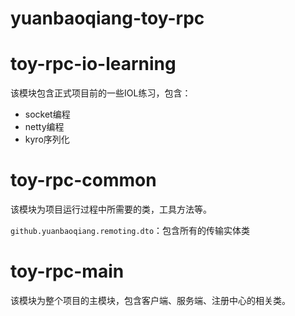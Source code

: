 # yuanbaoqiang-toy-rpc

# toy-rpc-io-learning

该模块包含正式项目前的一些IOL练习，包含：

+ socket编程
+ netty编程
+ kyro序列化

# toy-rpc-common

该模块为项目运行过程中所需要的类，工具方法等。

`github.yuanbaoqiang.remoting.dto`：包含所有的传输实体类

# toy-rpc-main

该模块为整个项目的主模块，包含客户端、服务端、注册中心的相关类。